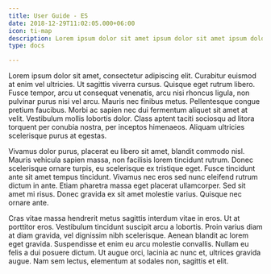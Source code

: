```yaml
---
title: User Guide - ES
date: 2018-12-29T11:02:05.000+06:00
icon: ti-map
description: Lorem ipsum dolor sit amet ipsum dolor sit amet ipsum dolor sit amet
type: docs

---
```

Lorem ipsum dolor sit amet, consectetur adipiscing elit. Curabitur euismod at enim vel ultricies. Ut sagittis viverra cursus. Quisque eget rutrum libero. Fusce tempor, arcu ut consequat venenatis, arcu nisi rhoncus ligula, non pulvinar purus nisi vel arcu. Mauris nec finibus metus. Pellentesque congue pretium faucibus. Morbi ac sapien nec dui fermentum aliquet sit amet at velit. Vestibulum mollis lobortis dolor. Class aptent taciti sociosqu ad litora torquent per conubia nostra, per inceptos himenaeos. Aliquam ultricies scelerisque purus at egestas.

Vivamus dolor purus, placerat eu libero sit amet, blandit commodo nisl. Mauris vehicula sapien massa, non facilisis lorem tincidunt rutrum. Donec scelerisque ornare turpis, eu scelerisque ex tristique eget. Fusce tincidunt ante sit amet tempus tincidunt. Vivamus nec eros sed nunc eleifend rutrum dictum in ante. Etiam pharetra massa eget placerat ullamcorper. Sed sit amet mi risus. Donec gravida ex sit amet molestie varius. Quisque nec ornare ante.

Cras vitae massa hendrerit metus sagittis interdum vitae in eros. Ut at porttitor eros. Vestibulum tincidunt suscipit arcu a lobortis. Proin varius diam at diam gravida, vel dignissim nibh scelerisque. Aenean blandit ac lorem eget gravida. Suspendisse et enim eu arcu molestie convallis. Nullam eu felis a dui posuere dictum. Ut augue orci, lacinia ac nunc et, ultrices gravida augue. Nam sem lectus, elementum at sodales non, sagittis et elit.